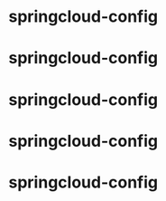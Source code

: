 # springcloud-config
# springcloud-config
# springcloud-config
# springcloud-config
# springcloud-config
